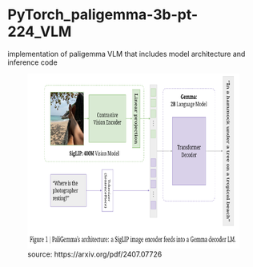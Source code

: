 # PyTorch_paligemma-3b-pt-224_VLM
implementation of paligemma VLM that includes model architecture and inference code

<figure>
  <img src="img/PaliGemma.PNG" alt="model-architecture" title="PaliGemma’s architecture" width="750" height="350 " /> 
  <figcaption>source: https://arxiv.org/pdf/2407.07726</figcaption>
</figure>
